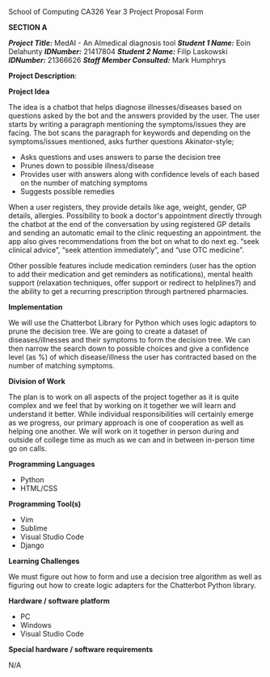 ﻿School of Computing            CA326 Year 3 Project Proposal Form

**SECTION A**

***Project Title*:** MedAI - An AImedical diagnosis tool ***Student 1 Name:*** Eoin Delahunty ***IDNumber:*** 21417804 ***Student 2 Name:*** Filip Laskowski ***IDNumber:*** 21366626 ***Staff Member Consulted:*** Mark Humphrys

**Project Description**:

**Project Idea**

The idea is a chatbot that helps diagnose illnesses/diseases based on questions asked by the bot and the answers provided by the user. The user starts by writing a paragraph mentioning the symptoms/issues they are facing. The bot scans the paragraph for keywords and depending on the symptoms/issues mentioned, asks further questions Akinator-style;

- Asks questions and uses answers to parse the decision tree
- Prunes down to possible illness/disease
- Provides user with answers along with confidence levels of each based on the number of matching symptoms
- Suggests possible remedies

When a user registers, they provide details like age, weight, gender, GP details, allergies. Possibility to book a doctor's appointment directly through the chatbot at the end of the conversation by using registered GP details and sending an automatic email to the clinic requesting an appointment. the app also gives recommendations from the bot on what to do next eg. “seek clinical advice”, “seek attention immediately”, and “use OTC medicine”.

Other possible features include medication reminders (user has the option to add their medication and get reminders as notifications), mental health support (relaxation techniques, offer support or redirect to helplines?) and the ability to get a recurring prescription through partnered pharmacies.

**Implementation**

We will use the Chatterbot Library for Python which uses logic adaptors to prune the decision tree. We are going to create a dataset of diseases/illnesses and their symptoms to form the decision tree. We can then narrow the search down to possible choices and give a confidence level (as %) of which disease/illness the user has contracted based on the number of matching symptoms.

**Division of Work**

The plan is to work on all aspects of the project together as it is quite complex and we feel that by working on it together we will learn and understand it better. While individual responsibilities will certainly emerge as we progress, our primary approach is one of cooperation as well as helping one another. We will work on it together in person during and outside of college time as much as we can and in between in-person time go on calls.

**Programming Languages**

- Python
- HTML/CSS

**Programming Tool(s)**

- Vim
- Sublime
- Visual Studio Code
- Django

**Learning Challenges**

We must figure out how to form and use a decision tree algorithm as well as figuring out how to create logic adapters for the Chatterbot Python library.

**Hardware / software platform**

- PC
- Windows
- Visual Studio Code

**Special hardware / software requirements**

N/A
